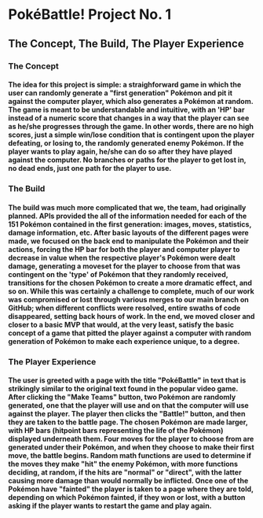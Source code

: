 # PokéBattle!  Project No. 1

## The Concept, The Build, The Player Experience


### The Concept

#### The idea for this project is simple: a straighforward game in which the user can randomly generate a "first generation" Pokémon and pit it against the computer player, which also generates a Pokémon at random.  The game is meant to be understandable and intuitive, with an 'HP' bar instead of a numeric score that changes in a way that the player can see as he/she progresses through the game.  In other words, there are no high scores, just a simple win/lose condition that is contingent upon the player defeating, or losing to, the randomly generated enemy Pokémon.  If the player wants to play again, he/she can do so after they have played against the computer.  No branches or paths for the player to get lost in, no dead ends, just one path for the player to use.


### The Build

#### The build was much more complicated that we, the team, had originally planned.  APIs provided the all of the information needed for each of the 151 Pokémon contained in the first generation: images, moves, statistics, damage information, etc.  After basic layouts of the different pages were made, we focused on the back end to manipulate the Pokémon and their actions, forcing the HP bar for both the player and computer player to decrease in value when the respective player's Pokémon were dealt damage, generating a moveset for the player to choose from that was contingent on the 'type' of Pokémon that they randomly received, transitions for the chosen Pokémon to create a more dramatic effect, and so on.  While this was certainly a challenge to complete, much of our work was compromised or lost through various merges to our main branch on GitHub; when different conflicts were resolved, entire swaths of code disappeared, setting back hours of work.  In the end, we moved closer and closer to a basic MVP that would, at the very least, satisfy the basic concept of a game that pitted the player against a computer with random generation of Pokémon to make each experience unique, to a degree.


### The Player Experience

#### The user is greeted with a page with the title "PokéBattle" in text  that is strikingly similar to the original text found in the popular video game. After clicking the "Make Teams" button, two Pokémon are randomly generated, one that the player will use and on that the computer will use against the player.  The player then clicks the "Battle!" button, and then they are taken to the battle page.  The chosen Pokémon are made larger, with HP bars (hitpoint bars representing the life of the Pokémon) displayed underneath them.  Four moves for the player to choose from are generated under their Pokémon, and when they choose to make their first move, the battle begins.  Random math functions are used to determine if the moves they make "hit" the enemy Pokémon, with more functions deciding, at random, if the hits are "normal" or "direct", with the latter causing more damage than would normally be inflicted.  Once one of the Pokémon have "fainted" the player is taken to a page where they are told, depending on which Pokémon fainted, if they won or lost, with a button asking if the player wants to restart the game and play again.
